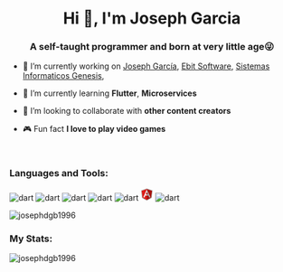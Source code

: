 <h1 align="center">Hi 👋, I'm Joseph Garcia</h1>
<h3 align="center">A self-taught programmer and born at very little age😜</h3>

- 🔭 I’m currently working on [Joseph García](https://www.youtube.com/channel/UCHTSG1INQutbW1DMfA6zXOw?view_as=subscriber/), [Ebit Software](http://ebit-software.com), [Sistemas Informaticos Genesis](https://sistemasgenesis.com.ec/),

- 🌱 I’m currently learning **Flutter**, **Microservices**

- 👯 I’m looking to collaborate with **other content creators**

- 🎮 Fun fact **I love to play video games**

<br>

<div>
  
  ### Languages and Tools:
  <p align="left">
    <img src="https://github.com/josephdgb1996/devicon/blob/master/icons/javascript/javascript-original.svg" alt="dart" width="22" height="22"/>
    <img src="https://github.com/josephdgb1996/devicon/blob/master/icons/typescript/typescript-original.svg" alt="dart" width="22" height="22"/>
    <img src="https://www.vectorlogo.zone/logos/dartlang/dartlang-icon.svg" alt="dart" width="22" height="22"/>
    <img src="https://github.com/josephdgb1996/devicon/blob/master/icons/ionic/ionic-original.svg" alt="dart" width="22" height="22"/>
    <img src="https://github.com/josephdgb1996/devicon/blob/master/icons/nodejs/nodejs-original.svg" alt="dart" width="22" height="22"/>
    <img src="https://github.com/devicons/devicon/blob/master/icons/angularjs/angularjs-original.svg" alt="dart" width="22" height="22"/>
    <img src="https://github.com/josephdgb1996/devicon/blob/master/icons/bootstrap/bootstrap-plain.svg" alt="dart" width="22" height="22"/>
  </p>
  <img src="https://github-readme-stats.vercel.app/api/top-langs/?username=josephdgb1996&layout=compact&hide=html" alt="josephdgb1996" />
   
  <br>
  
  ### My Stats:
  <img src="https://github-readme-stats.vercel.app/api?username=josephdgb1996&show_icons=true" alt="josephdgb1996" />
  
</div>





